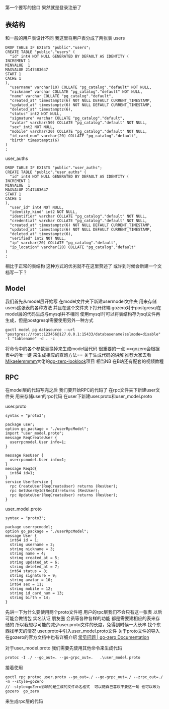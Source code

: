 第一个要写的接口  果然就是登录注册了
## 表结构
和一般的用户表设计不同  我这里将用户表分成了两张表
users   
```
DROP TABLE IF EXISTS "public"."users";
CREATE TABLE "public"."users" (
  "id" int4 NOT NULL GENERATED BY DEFAULT AS IDENTITY (
INCREMENT 1
MINVALUE  1
MAXVALUE 2147483647
START 1
CACHE 1
),
  "username" varchar(10) COLLATE "pg_catalog"."default" NOT NULL,
  "nickname" varchar COLLATE "pg_catalog"."default" NOT NULL,
  "name" varchar COLLATE "pg_catalog"."default",
  "created_at" timestamptz(6) NOT NULL DEFAULT CURRENT_TIMESTAMP,
  "updated_at" timestamptz(6) NOT NULL DEFAULT CURRENT_TIMESTAMP,
  "deleted_at" timestamptz(6),
  "status" int2 NOT NULL,
  "signature" varchar COLLATE "pg_catalog"."default",
  "avatar" varchar(50) COLLATE "pg_catalog"."default" NOT NULL,
  "sex" int2 NOT NULL,
  "mobile" varchar(20) COLLATE "pg_catalog"."default" NOT NULL,
  "id_card_num" varchar(20) COLLATE "pg_catalog"."default",
  "birth" timestamptz(6)
)
;
```

user_auths
```
DROP TABLE IF EXISTS "public"."user_auths";
CREATE TABLE "public"."user_auths" (
  "id" int4 NOT NULL GENERATED BY DEFAULT AS IDENTITY (
INCREMENT 1
MINVALUE  1
MAXVALUE 2147483647
START 1
CACHE 1
),
  "user_id" int4 NOT NULL,
  "identity_kind" int2 NOT NULL,
  "identifier" varchar COLLATE "pg_catalog"."default" NOT NULL,
  "credential" varchar COLLATE "pg_catalog"."default" NOT NULL,
  "created_at" timestamptz(6) NOT NULL DEFAULT CURRENT_TIMESTAMP,
  "updated_at" timestamptz(6) NOT NULL DEFAULT CURRENT_TIMESTAMP,
  "deleted_at" timestamptz(6),
  "verified" int2 NOT NULL,
  "ip" varchar(20) COLLATE "pg_catalog"."default",
  "ip_location" varchar(20) COLLATE "pg_catalog"."default"
)
;
```

相比于正常的表结构 这种方式的优劣就不在这里赘述了  或许到时候会新建一个文档写一下？

## Model
我们首先从model层开始写
在model文件夹下新建usermodel文件夹  用来存储users这张表的各种方法
并且在这个文件夹下打开终端
gozero对于postgresql在model层的代码生成与mysql并不相同
使用mysql时可以将表结构存为sql文件再生成，但是postgresql需要使用另外一种方式
```
goctl model pg datasource --url "postgres://root:123456@127.0.0.1:15433/databasename?sslmode=disable" -t "tablename" -d . -c
```
将命令中的各个参数替换掉来生成model层代码
很重要的一点   ==gozero会根据表中的唯一键 来生成相应的查询方法==
关于生成代码的讲解 推荐大家去看[Mikaelemmmm](https://github.com/Mikaelemmmm/go-zero-looklook/commits?author=Mikaelemmmm)大佬的[go-zero-looklook](https://github.com/Mikaelemmmm/go-zero-looklook)项目  相当NB  在B站还有配套的视频教程

## RPC
在model层的代码写完之后  我们要开始RPC的代码了
在rpc文件夹下新建user文件夹 用来存储user的rpc代码
在user下新建user.proto和user_model.proto

user.proto
```
syntax = "proto3";  
  
package user;  
option go_package = "./userRpcModel";  
import "user_model.proto";  
message ReqCreateUser {  
  userrpcmodel.User info=1;  
}  
  
message ResUser {  
  userrpcmodel.User info=1;  
}  
message ReqId{  
  int64 id=1;  
}  
service UserService {  
  rpc CreateUser(ReqCreateUser) returns (ResUser);  
  rpc GetUserById(ReqId)returns (ResUser);  
  rpc UpdateUser(ReqCreateUser) returns (ResUser);  
}
```

user_model.proto
```
syntax = "proto3";  
  
package userrpcmodel;  
option go_package = "./userRpcModel";  
message User {  
  int64 id = 1;  
  string username = 2;  
  string nickname = 3;  
  string name = 4;  
  string created_at = 5;  
  string updated_at = 6;  
  string deleted_at = 7;  
  int64 status = 8;  
  string signature = 9;  
  string avatar = 10;  
  int64 sex = 11;  
  string mobile = 12;  
  string id_card_num = 13;  
  string birth = 14;  
}
```
先讲一下为什么要使用两个proto文件吧
用户的rpc层我们不会只有这一张表   以后可能会做钱包  实名认证   朋友圈  会员等各种各样的功能 都是需要建相应的表来存储的      所以我想尽可能的减少user.proto文件的长度，免得到时候一大长串  找个东西找半天的情况
user.proto中引入user_model.proto文件  关于proto文件的导入 在gozero的官方文档中也有详细介绍
[常见问题 | go-zero Documentation](https://go-zero.dev/docs/tutorials/proto/faq)


对于user_model.proto  我们需要先使用其他命令来生成代码
```
protoc -I ./ --go_out=. --go-grpc_out=.   .\user_model.proto 
```

接着使用
```
goctl rpc protoc user.proto --go_out=./ --go-grpc_out=./ --zrpc_out=./   -m --style=goZero
//--style=goZero影响的是生成的文件命名格式  可以随自己喜欢不要这一句 也可以改为gozero  go_zero
```

来生成rpc层的代码

